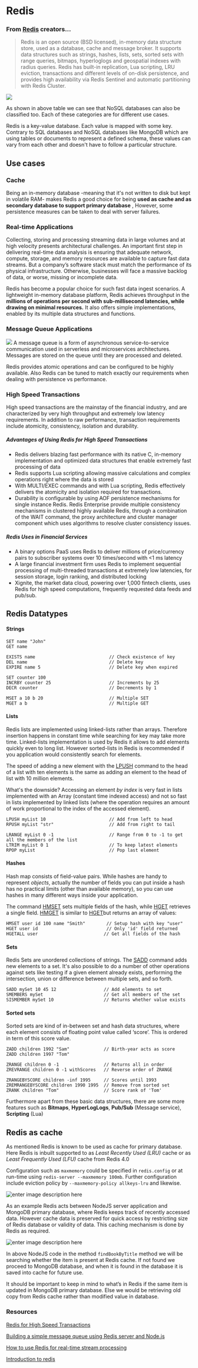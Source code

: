 # Redis

### **From** [**Redis**](https://redis.io/) **creators…**

> Redis is an open source (BSD licensed), in-memory data structure store, used as a database, cache and message broker. It supports data structures such as strings, hashes, lists, sets, sorted sets with range queries, bitmaps, hyperloglogs and geospatial indexes with radius queries. Redis has built-in replication, Lua scripting, LRU eviction, transactions and different levels of on-disk persistence, and provides high availability via Redis Sentinel and automatic partitioning with Redis Cluster.



![
](https://cdn-images-1.medium.com/max/600/1*6aNDZOYTCkRGNBMJ9tHQkQ.jpeg)

As shown in above table we can see that NoSQL databases can also be classified too. Each of these categories are for different use cases.

Redis is a key-value database. Each value is mapped with some key. Contrary to SQL databases and NoSQL databases like MongoDB which are using tables or documents to represent a defined schema, these values can vary from each other and doesn't have to follow a particular structure.
## Use cases

### Cache
Being an in-memory database -meaning that it's not written to disk but kept in volatile RAM-  makes Redis a good choice for being **used as cache and as secondary database to support primary database** , However, some persistence measures can be taken to deal with server failures.

### Real-time Applications
Collecting, storing and processing streaming data in large volumes and at high velocity presents architectural challenges. An important first step in delivering real-time data analysis is ensuring that adequate network, compute, storage, and memory resources are available to capture fast data streams. But a company’s software stack must match the performance of its physical infrastructure. Otherwise, businesses will face a massive backlog of data, or worse, missing or incomplete data.

Redis has become a popular choice for such fast data ingest scenarios. A lightweight in-memory database platform, Redis achieves throughput in the **millions of operations per second with sub-millisecond latencies, while drawing on minimal resources.** It also offers simple implementations, enabled by its multiple data structures and functions.

### Message Queue Applications
![
](https://d1.awsstatic.com/product-marketing/Messaging/sqs_seo_queue.1dc710b63346bef869ee34b8a9a76abc014fbfc9.png)
A message queue is a form of asynchronous service-to-service communication used in serverless and microservices architectures. Messages are stored on the queue until they are processed and deleted.


Redis provides atomic operations and can be configured to be highly available. Also Redis can be tuned to match exactly our requirements when dealing with persistence vs performance.

### High Speed Transactions
High speed transactions are the mainstay of the financial industry, and are characterized by very high throughput and extremely low latency requirements. In addition to raw performance, transaction requirements include atomicity, consistency, isolation and durability.

##### Advantages of Using Redis for High Speed Transactions
-   Redis delivers blazing fast performance with its native C, in-memory implementation and optimized data structures that enable extremely fast processing of data
-   Redis supports Lua scripting allowing massive calculations and complex operations right where the data is stored
-   With MULTI/EXEC commands and with Lua scripting, Redis effectively delivers the atomicity and isolation required for transactions.
-   Durability is configurable by using AOF persistence mechanisms for single instance Redis. Redis Enterprise provide multiple consistency mechanisms in clustered highly available Redis, through a combination of the WAIT command, the proxy architecture and cluster manager component which uses algorithms to resolve cluster consistency issues.

##### Redis Uses in Financial Services
-   A binary options PaaS uses Redis to deliver millions of price/currency pairs to subscriber systems over 10 times/second with <1 ms latency
-   A large financial investment firm uses Redis to implement sequential processing of multi-threaded transactions at extremely low latencies, for session storage, login ranking, and distributed locking
-   Xignite, the market data cloud, powering over 1,000 fintech clients, uses Redis for high speed computations, frequently requested data feeds and pub/sub.


## Redis Datatypes 
#### Strings

    SET name "John"                           
    GET name
    
    EXISTS name                            // Check existence of key  
    DEL name                               // Delete key   
    EXPIRE name 5                          // Delete key when expired
    
    SET counter 100  
    INCRBY counter 25                      // Increments by 25  
    DECR counter                           // Decrements by 1  
    
    MSET a 10 b 20                         // Multiple SET  
    MGET a b                               // Multiple GET

#### Lists

Redis lists are implemented using linked-lists rather than arrays. Therefore insertion happens in constant time while searching for key may take more time. Linked-lists implementation is used by Redis it allows to add elements quickly even to long list. However sorted-lists in Redis is recommended if you application would consistently search for elements.

The speed of adding a new element with the  [LPUSH](https://redis.io/commands/lpush)  command to the head of a list with ten elements is the same as adding an element to the head of list with 10 million elements.

What's the downside? Accessing an element  _by index_  is very fast in lists implemented with an Array (constant time indexed access) and not so fast in lists implemented by linked lists (where the operation requires an amount of work proportional to the index of the accessed element).

    LPUSH myList 10                        // Add from left to head  
    RPUSH myList "str"                     // Add from right to tail
    
    LRANGE myList 0 -1                     // Range from 0 to -1 to get all the members of the list
    LTRIM myList 0 1                       // To keep latest elements  
    RPOP myList                            // Pop last element 

#### Hashes

Hash map consists of field-value pairs.
While hashes are handy to represent  _objects_, actually the number of fields you can put inside a hash has no practical limits (other than available memory), so you can use hashes in many different ways inside your application.

The command  [HMSET](https://redis.io/commands/hmset)  sets multiple fields of the hash, while  [HGET](https://redis.io/commands/hget)  retrieves a single field.  [HMGET](https://redis.io/commands/hmget)  is similar to  [HGET](https://redis.io/commands/hget)but returns an array of values:

    HMSET user id 100 name "Smith"        // Setup hash with key "user"  
    HGET user id                          // Only 'id' field returned   
    HGETALL user                         // Get all fields of the hash

#### Sets
Redis Sets are unordered collections of strings. The [SADD](https://redis.io/commands/sadd) command adds new elements to a set. It's also possible to do a number of other operations against sets like testing if a given element already exists, performing the intersection, union or difference between multiple sets, and so forth.

    SADD mySet 10 45 12                  // Add elements to set  
    SMEMBERS mySet                       // Get all members of the set  
    SISMEMBER mySet 10                   // Returns whether value exists

#### Sorted sets

Sorted sets are kind of in-between set and hash data structures, where each element consists of floating point value called ‘score’. This is ordered in term of this score value.

    ZADD children 1992 "Sam"             // Birth-year acts as score  
    ZADD children 1997 "Tom"
    
    ZRANGE children 0 -1                 // Returns all in order  
    ZREVRANGE children 0 -1 withScores   // Reverse order of ZRANGE
    
    ZRANGEBYSCORE children -inf 1995     // Scores until 1993  
    ZREMRANGEBYSCORE children 1990 1995  // Remove from sorted set  
    ZRANK children "Tom"                 // Score rank of 'Tom'

Furthermore apart from these basic data structures, there are some more features such as  **Bitmaps**,  **HyperLogLogs**,  **Pub/Sub** (Message service),  **Scripting** (Lua)
## Redis as cache
As mentioned Redis is known to be used as cache for primary database. Here Redis is inbuilt supported to as  _Least Recently Used (LRU)_ cache or as  _Least Frequently Used (LFU)_ cache from Redis 4.0

Configuration such as  `maxmemory`  could be specified in  `redis.config`  or at run-time using  `redis-server --maxmemory 100mb`. Further configuration include eviction policy by  `--maxmemory-policy allkeys-lru`  and likewise.

![enter image description here](https://cdn-images-1.medium.com/max/800/1*4uXh4XHiGPMsTk8faenZjw.jpeg)

As an example Redis acts between NodeJS server application and MongoDB primary database, where Redis keeps track of recently accessed data. However cache data is preserved for quick access by restricting size of Redis database or validity of data. This caching mechanism is done by Redis as required.

![enter image description here](https://cdn-images-1.medium.com/max/1000/1*-2okR5cAx6wH4gXi7o8T_A.jpeg)

In above NodeJS code in the method  `findBookByTitle`  method we will be searching whether the item is present at Redis cache. If not found we proceed to MongoDB database, and when it is found in the database it is saved into cache for future use.

It should be important to keep in mind to what’s in Redis if the same item is updated in MongoDB primary database. Else we would be retrieving old copy from Redis cache rather than modified value in database.



### Resources

[Redis for High Speed Transactions](https://redislabs.com/solutions/use-cases/redis-high-speed-transactions/)

[ Building a simple message queue using Redis server and Node.js](https://medium.com/@weyoss/building-a-simple-message-queue-using-redis-server-and-node-js-964eda240a2a)

[How to use Redis for real-time stream processing](https://www.infoworld.com/article/3212768/database/how-to-use-redis-for-real-time-stream-processing.html)

[Introduction to redis](https://medium.com/@chathuranga94/introduction-to-redis-348d9ccbfd0d)
